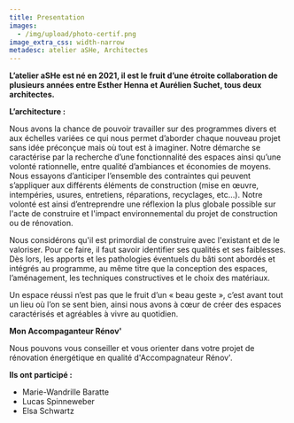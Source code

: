 ```yaml
---
title: Presentation
images:
  - /img/upload/photo-certif.png
image_extra_css: width-narrow
metadesc: atelier aSHe, Architectes
---
```

**L’atelier aSHe est né en 2021, il est le fruit d’une étroite collaboration de plusieurs années entre Esther Henna et Aurélien Suchet, tous deux architectes.**   

**L’architecture :**

Nous avons la chance de pouvoir travailler sur des programmes divers et aux échelles variées ce qui nous permet d’aborder chaque nouveau projet sans idée préconçue mais où tout est à imaginer. Notre démarche se caractérise par la recherche d’une fonctionnalité des espaces ainsi qu’une volonté rationnelle, entre qualité d’ambiances et économies de moyens. Nous essayons d’anticiper l’ensemble des contraintes qui peuvent s’appliquer aux différents éléments de construction (mise en œuvre, intempéries, usures, entretiens, réparations, recyclages, etc…). Notre volonté est ainsi d’entreprendre une réflexion la plus globale possible sur l'acte de construire et l'impact environnemental du projet de construction ou de rénovation. 

Nous considérons qu'il est primordial de construire avec l'existant e﻿t de le valoriser. Pour ce faire, il faut savoir identifier ses qualités et ses faiblesses. Dès lors, les apports et les pathologies éventuels du bâti sont abordés et intégrés au programme, au même titre que la conception des espaces, l’aménagement, les techniques constructives et le choix des matériaux.

Un espace réussi n’est pas que le fruit d’un « beau geste », c’est avant tout un lieu où l’on se sent bien, ainsi nous avons à cœur de créer des espaces caractérisés et agréables à vivre au quotidien. 

**M﻿on Accompaganteur Rénov'**

Nous pouvons vous conseiller et vous orienter dans votre projet de rénovation énergétique en qualité d'Accompagnateur Rénov'. 



**I﻿ls ont participé :** 

* Marie-Wandrille Baratte
* L﻿ucas Spinneweber
* Elsa Schwartz